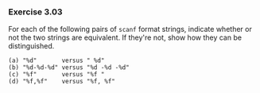 ### Exercise 3.03
For each of the following pairs of `scanf` format strings, indicate whether or
not the two strings are equivalent. If they're not, show how they can be
distinguished.

```
(a) "%d"       versus " %d"
(b) "%d-%d-%d" versus "%d -%d -%d"
(c) "%f"       versus "%f "
(d) "%f,%f"    versus "%f, %f"
```
